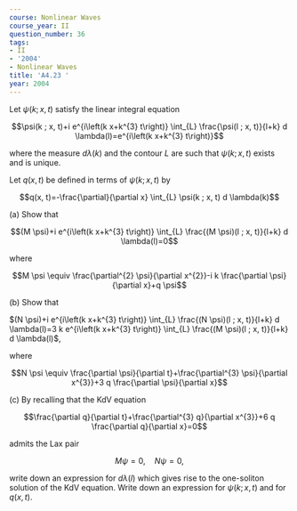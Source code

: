 ```yaml
---
course: Nonlinear Waves
course_year: II
question_number: 36
tags:
- II
- '2004'
- Nonlinear Waves
title: 'A4.23 '
year: 2004
---
```



Let $\psi(k ; x, t)$ satisfy the linear integral equation

$$\psi(k ; x, t)+i e^{i\left(k x+k^{3} t\right)} \int_{L} \frac{\psi(l ; x, t)}{l+k} d \lambda(l)=e^{i\left(k x+k^{3} t\right)}$$

where the measure $d \lambda(k)$ and the contour $L$ are such that $\psi(k ; x, t)$ exists and is unique.

Let $q(x, t)$ be defined in terms of $\psi(k ; x, t)$ by

$$q(x, t)=-\frac{\partial}{\partial x} \int_{L} \psi(k ; x, t) d \lambda(k)$$

(a) Show that

$$(M \psi)+i e^{i\left(k x+k^{3} t\right)} \int_{L} \frac{(M \psi)(l ; x, t)}{l+k} d \lambda(l)=0$$

where

$$M \psi \equiv \frac{\partial^{2} \psi}{\partial x^{2}}-i k \frac{\partial \psi}{\partial x}+q \psi$$

(b) Show that

$(N \psi)+i e^{i\left(k x+k^{3} t\right)} \int_{L} \frac{(N \psi)(l ; x, t)}{l+k} d \lambda(l)=3 k e^{i\left(k x+k^{3} t\right)} \int_{L} \frac{(M \psi)(l ; x, t)}{l+k} d \lambda(l)$,

where

$$N \psi \equiv \frac{\partial \psi}{\partial t}+\frac{\partial^{3} \psi}{\partial x^{3}}+3 q \frac{\partial \psi}{\partial x}$$

(c) By recalling that the $\mathrm{KdV}$ equation

$$\frac{\partial q}{\partial t}+\frac{\partial^{3} q}{\partial x^{3}}+6 q \frac{\partial q}{\partial x}=0$$

admits the Lax pair

$$M \psi=0, \quad N \psi=0,$$

write down an expression for $d \lambda(l)$ which gives rise to the one-soliton solution of the $\mathrm{KdV}$ equation. Write down an expression for $\psi(k ; x, t)$ and for $q(x, t)$.